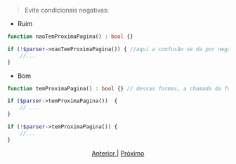 > Evite condicionais negativas:

- Ruim

```php
function naoTemProximaPagina() : bool {}

if (!$parser->naoTemProximaPagina()) { //aqui a confusão se da por negar uma condicional negativa para saber qual é o resultado verdadeiro... confuso
    //...
}
```

- Bom

```php
function temProximaPagina() : bool {} // dessas formas, a chamada da função acompanha um raciocínio logico, e não cria a confusao da forma acima 

if ($parser->temProximaPagina())  { 
    // ...
}

if (!$parser->temProximaPagina()) { 
    //...
}
```

<p align="center">
    <a href="exemplo2.md"> Anterior </a> | <a href="exemplo4.md"> Próximo </a> 
</p>
